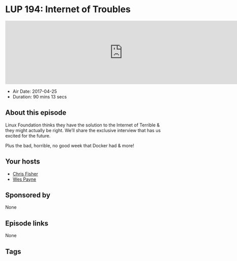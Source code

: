 # LUP 194: Internet of Troubles

<iframe src="https://player.fireside.fm/v2/RUkczH-V+eHSpYWwM?theme=dark" width="740" height="200" frameborder="0" scrolling="no"></iframe>

* Air Date: 2017-04-25
* Duration: 90 mins 13 secs

## About this episode

Linux Foundation thinks they have the solution to the Internet of Terrible & they might actually be right. We’ll share the exclusive interview that has us excited for the future.

Plus the bad, horrible, no good week that Docker had & more!

## Your hosts
* [Chris Fisher](https://linuxunplugged.com/hosts/chrislas)
* [Wes Payne](https://linuxunplugged.com/hosts/wes)

## Sponsored by

None



## Episode links

None



## Tags

